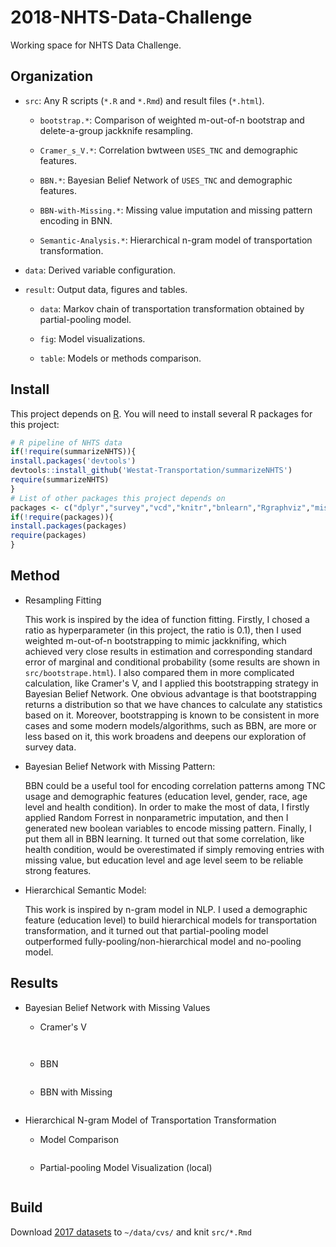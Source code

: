 # 2018-NHTS-Data-Challenge

Working space for NHTS Data Challenge.

## Organization

-  `src`: Any R scripts (`*.R` and `*.Rmd`) and result files (`*.html`).

    - `bootstrap.*`: Comparison of weighted m-out-of-n bootstrap and delete-a-group jackknife resampling. 
  
    - `Cramer_s_V.*`: Correlation bwtween `USES_TNC` and demographic features.
  
    - `BBN.*`: Bayesian Belief Network of `USES_TNC` and demographic features.
  
    - `BBN-with-Missing.*`: Missing value imputation and missing pattern encoding in BNN.
  
    - `Semantic-Analysis.*`: Hierarchical n-gram model of transportation transformation.
  
- `data`: Derived variable configuration.

- `result`: Output data, figures and tables.

    - `data`: Markov chain of transportation transformation obtained by partial-pooling model.
    
    - `fig`: Model visualizations.
    
    - `table`: Models or methods comparison.

## Install

This project depends on [R](https://cran.r-project.org/). You will need to install several R packages for this project:

```r
# R pipeline of NHTS data
if(!require(summarizeNHTS)){
install.packages('devtools')
devtools::install_github('Westat-Transportation/summarizeNHTS')
require(summarizeNHTS)
}
# List of other packages this project depends on
packages <- c("dplyr","survey","vcd","knitr","bnlearn","Rgraphviz","missForest")
if(!require(packages)){
install.packages(packages)
require(packages)
}
```

## Method

- Resampling Fitting
  
  This work is inspired by the idea of function fitting. Firstly, I chosed a ratio as hyperparameter (in this project, the ratio is 0.1), then I used weighted m-out-of-n bootstrapping to mimic jackknifing, which achieved very close results in estimation and corresponding standard error of marginal and conditional probability (some results are shown in `src/bootstrape.html`). I also compared them in more complicated calculation, like Cramer's V, and I applied this bootstrapping strategy in Bayesian Belief Network. One obvious advantage is that bootstrapping returns a distribution so that we have chances to calculate any statistics based on it. Moreover, bootstrapping is known to be consistent in more cases and some modern models/algorithms, such as BBN, are more or less based on it, this work broadens and deepens our exploration of survey data.

- Bayesian Belief Network with Missing Pattern: 
  
  BBN could be a useful tool for encoding correlation patterns among TNC usage and demographic features (education level, gender, race, age level and health condition). In order to make the most of data, I firstly applied Random Forrest in nonparametric imputation, and then I generated new boolean variables to encode missing pattern. Finally, I put them all in BBN learning. It turned out that some correlation, like health condition, would be overestimated if simply removing entries with missing value, but education level and age level seem to be reliable strong features.

- Hierarchical Semantic Model: 
  
  This work is inspired by n-gram model in NLP. I used a demographic feature (education level) to build hierarchical models for transportation transformation, and it turned out that partial-pooling model outperformed fully-pooling/non-hierarchical model and no-pooling model.

## Results

- Bayesian Belief Network with Missing Values

    - Cramer's V

        <p align="center">
        <img src="https://github.com/xiaobw95/2018-NHTS-Data-Challenge/blob/master/result/table/Cramer_s_V_table.png" alt=""/>
        </p>

        <p align="center">
        <img src="https://github.com/xiaobw95/2018-NHTS-Data-Challenge/blob/master/result/fig/Cramer_s_V.PNG" alt=""/>
        </p>

    - BBN
        <p align="center">
        <img src="https://github.com/xiaobw95/2018-NHTS-Data-Challenge/blob/master/result/fig/BBN.PNG" alt=""/>
        </p>
    
    - BBN with Missing
        <p align="center">
        <img src="https://github.com/xiaobw95/2018-NHTS-Data-Challenge/blob/master/result/fig/BBN-with-Missing.PNG" alt=""/>
        </p>

- Hierarchical N-gram Model of Transportation Transformation

    - Model Comparison
        <p align="center">
        <img src="https://github.com/xiaobw95/2018-NHTS-Data-Challenge/blob/master/result/table/n-gram.png" alt=""/>
        </p>

    - Partial-pooling Model Visualization (local)
        <p align="center">
        <img src="https://github.com/xiaobw95/2018-NHTS-Data-Challenge/blob/master/result/fig/TransportationTransformation.PNG" alt=""/>
        </p>

## Build

Download [2017 datasets](https://nhts.ornl.gov/downloads) to `~/data/cvs/` and knit `src/*.Rmd`

